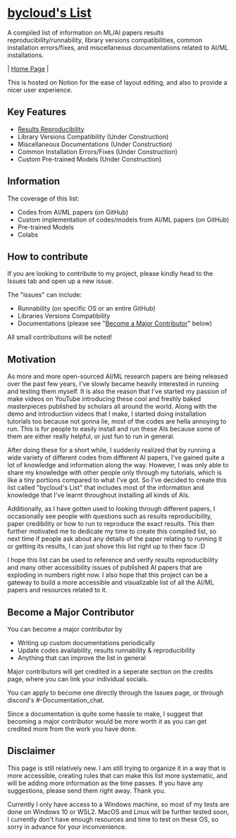 # [bycloud's List](https://www.notion.so/bycloud-s-list-995a1900326b40438df2db65d5175c9e)
A compiled list of information on ML/AI papers results reproducibility/runnability, library versions compatibilities, common installation errors/fixes, and miscellaneous documentations related to AI/ML installations.

| [Home Page](https://www.notion.so/bycloud-s-list-995a1900326b40438df2db65d5175c9e) |

This is hosted on Notion for the ease of layout editing, and also to provide a nicer user experience. 

## Key Features

- [Results Reproducibility](https://www.notion.so/Results-Reproducibility-eee3e68de22844ac9980df68ffdf2d55)
- Library Versions Compatibility (Under Construction)
- Miscellaneous Documentations (Under Construction)
- Common Installation Errors/Fixes (Under Construction)
- Custom Pre-trained Models (Under Construction) 

## Information
The coverage of this list:
- Codes from AI/ML papers (on GitHub)
- Custom implementation of codes/models from AI/ML papers (on GitHub)
- Pre-trained Models
- Colabs


## How to contribute

If you are looking to contribute to my project, please kindly head to the Issues tab and open up a new issue. 

The "issues" can include:
- Runnability (on specific OS or an entire GitHub)
- Libraries Versions Compatibility
- Documentations (please see "[Become a Major Contributor](https://github.com/bycloudai/byclouds_list/blob/main/README.md#become-a-major-contributor)" below)

All small contributions will be noted!

## Motivation
As more and more open-sourced AI/ML research papers are being released over the past few years, I've slowly became heavily interested in running and testing them myself. It is also the reason that I've started my passion of make videos on YouTube introducing these cool and freshly baked masterpieces published by scholars all around the world. Along with the demo and introduction videos that I make, I started doing installation tutorials too because not gonna lie, most of the codes are hella annoying to run. This is for people to easily install and run these AIs because some of them are either really helpful, or just fun to run in general. 

After doing these for a short while, I suddenly realized that by running a wide variety of different codes from different AI papers, I've gained quite a lot of knowledge and information along the way. However, I was only able to share my knowledge with other people only through my tutorials, which is like a tiny portions compared to what I've got. So I've decided to create this list called "bycloud's List" that includes most of the information and knowledge that I've learnt throughout installing all kinds of AIs.

Additionally, as I have gotten used to looking through different papers, I occasionally see people with questions such as results reproducibility, paper credibility or how to run to reproduce the exact results. This then further motivated me to dedicate my time to create this compiled list, so next time if people ask about any details of the paper relating to running it or getting its results, I can just shove this list right up to their face :D

I hope this list can be used to reference and verify results reproducibility and many other accessibility issues of published AI papers that are exploding in numbers right now. I also hope that this project can be a gateway to build a more accessible and visualizable list of all the AI/ML papers and resources related to it. 


## Become a Major Contributor
You can become a major contributor by 
- Writing up custom documentations periodically
- Update codes availability, results runnability & reproducibility
- Anything that can improve the list in general

Major contributors will get credited in a seperate section on the credits page, where you can link your individual socials.

You can apply to become one directly through the Issues page, or through discord's #-Documentation_chat. 

Since a documentation is quite some hassle to make, I suggest that becoming a major contributor would be more worth it as you can get credited more from the work you have done. 


## Disclaimer

This page is still relatively new. I am still trying to organize it in a way that is more accessible, creating rules that can make this list more systematic, and will be adding more information as the time passes. If you have any suggestions, please send them right away. Thank you.

Currently I only have access to a Windows machine, so most of my tests are done on Windows 10 or WSL2. MacOS and Linux will be further tested soon, I currently don't have enough resources and time to test on these OS, so sorry in advance for your inconvenience. 
